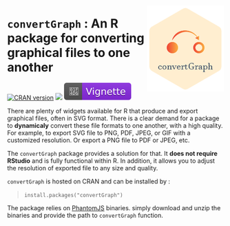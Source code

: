 
<a href="https://github.com/haghish/convertGraph"><img src='man/figures/logo.PNG' align="right" height="200" /></a>

# `convertGraph` : An R package for converting graphical files to one another


[![CRAN version](http://www.r-pkg.org/badges/version/convertGraph?color=258076)](https://cran.r-project.org/package=convertGraph)  [![](https://cranlogs.r-pkg.org/badges/grand-total/convertGraph?color=e8a0c6)](https://cran.r-project.org/package=convertGraph) [![](https://raw.githubusercontent.com/haghish/mlim/main/man/figures/manual.svg)](https://cran.r-project.org/web/packages/convertGraph/convertGraph.pdf)

There are plenty of widgets available for R that produce and export graphical files, often in SVG format. 
There is a clear demand for a package to **dynamicaly** convert these file formats to one another, with a high quality. 
For example, to export SVG file to PNG, PDF, JPEG, or GIF with a customized resolution. Or export a PNG file to PDF or 
JPEG, etc. 

The `convertGraph` package provides a solution for that. It **does not require RStudio** and is fully functional within R. 
In addition, it allows you to adjust the resolution of exported file to any size and quality. 

`convertGraph` is hosted on CRAN and can be installed by :

> `install.packages("convertGraph")`

The package relies on [PhantomJS](http://phantomjs.org/) binaries. simply download and unzip the binaries and provide the path to `convertGraph` function. 
